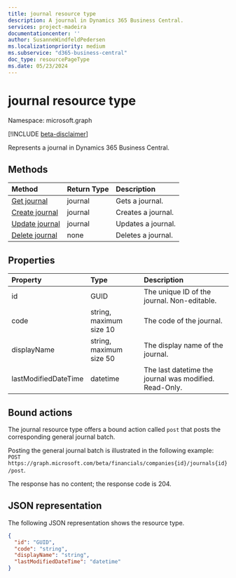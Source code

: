 ```yaml
---
title: journal resource type 
description: A journal in Dynamics 365 Business Central.
services: project-madeira
documentationcenter: ''
author: SusanneWindfeldPedersen
ms.localizationpriority: medium
ms.subservice: "d365-business-central"
doc_type: resourcePageType
ms.date: 05/23/2024
---
```


# journal resource type

Namespace: microsoft.graph

[!INCLUDE [beta-disclaimer](../../includes/beta-disclaimer.md)]

Represents a journal in Dynamics 365 Business Central.

## Methods

| Method                                            |Return Type|Description    |
|:--------------------------------------------------|:----------|:--------------|
|[Get journal](../api/dynamics-journal-get.md)      |journal    |Gets a journal.   |
|[Create journal](../api/dynamics-create-journal.md)  |journal    |Creates a journal.|
|[Update journal](../api/dynamics-journal-update.md) |journal    |Updates a journal.|
|[Delete journal](../api/dynamics-journal-delete.md)|none       |Deletes a journal.|

## Properties
| Property	         | Type	                 |Description                                           |
|:-------------------|:----------------------|:-----------------------------------------------------|
|id                  |GUID                   |The unique ID of the journal. Non-editable.           |
|code                |string, maximum size 10| The code of the journal.                             |
|displayName         |string, maximum size 50| The display name of the journal.                     |
|lastModifiedDateTime|datetime               |The last datetime the journal was modified. Read-Only.|

## Bound actions
The journal resource type offers a bound action called `post` that posts the corresponding general journal batch.

Posting the general journal batch is illustrated in the following example:  
`POST https://graph.microsoft.com/beta/financials/companies{id}/journals{id}/post`.

The response has no content; the response code is 204.

## JSON representation

The following JSON representation shows the resource type.


```json
{
  "id": "GUID",
  "code": "string",
  "displayName": "string",
  "lastModifiedDateTime": "datetime"
}
```



